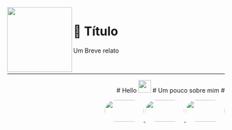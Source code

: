 


<img src="imagem" align="left" height="150px" width="150px">
<h1>  🎲 Título </h1>
<p> Um Breve relato </p>
<br>

---
<p align="right">
# Hello <img src="https://acegif.com/wp-content/gifs/ola-47.gif" width="29px">
# Um pouco sobre mim #
</p>    
<p align="right">
    <a href="https://web.dio.me/users/leo_albergaria?tab=achievements">
        <img style="border-radius: 50px; height: 50px; width: 90px"
             src="https://user-images.githubusercontent.com/63436406/155859846-da9d78e9-c7c4-47ca-a95c-43fed103bd46.png"/>
    <a href="https://www.linkedin.com/in/adm-leo-albergaria/">
        <img style="border-radius: 50px; height: 50px; width: 90px"
             src="https://user-images.githubusercontent.com/63436406/155859988-26ceade2-4e04-473a-8a26-796b145a4224.png" />
    <a href="https://github.com/leo-albergaria">
        <img style="border-radius: 50px; height: 50px; width: 90px"
             src="https://user-images.githubusercontent.com/63436406/155860021-d9d51434-9fe1-4233-a70a-6b69d5f85792.png" /></a>
</p>
